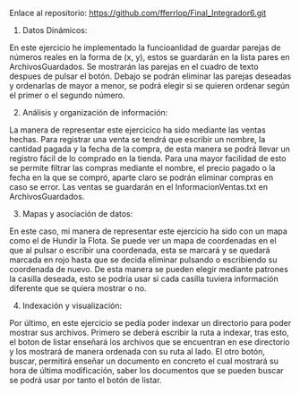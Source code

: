Enlace al repositorio: https://github.com/fferrlop/Final_Integrador6.git


1. Datos Dinámicos:

En este ejercicio he implementado la funcioanlidad de guardar parejas de números reales en la forma de (x, y), estos se guardarán en la lista pares en ArchivosGuardados. Se mostrarán las parejas en el cuadro de texto despues de pulsar el botón. Debajo se podrán eliminar las parejas deseadas y ordenarlas de mayor a menor, se podrá elegir si se quieren ordenar según el primer o el segundo número.


2. Análisis y organización de información:

La manera de representar este ejercicico ha sido mediante las ventas hechas. Para registrar una venta se tendrá que escribir un nombre, la cantidad pagada y la fecha de la compra, de esta manera se podrá llevar un registro fácil de lo comprado en la tienda. Para una mayor facilidad de esto se permite filtrar las compras mediante el nombre, el precio pagado o la fecha en la que se compró, aparte claro se podrán eliminar compras en caso se error. Las ventas se guardarán en el InformacionVentas.txt en ArchivosGuardados.


3. Mapas y asociación de datos:

En este caso, mi manera de representar este ejercicio ha sido con un mapa como el de Hundir la Flota. Se puede ver un mapa de coordenadas en el que al pulsar o escribir una coordenada, esta se marcará y se quedará marcada en rojo hasta que se decida eliminar pulsando o escribiendo su coordenada de nuevo. De esta manera se pueden elegir mediante patrones la casilla deseada, esto se podría usar si cada casilla tuviera información diferente que se quiera mostrar o no.

4. Indexación y visualización:

Por último, en este ejercicio se pedía poder indexar un directorio para poder mostrar sus archivos. Primero se deberá escribir la ruta a indexar, tras esto, el boton de listar enseñará los archivos que se encuentran en ese directorio y los mostrará de manera ordenada con su ruta al lado. El otro botón, buscar, permitirá enseñar un documento en concreto el cual mostrará su hora de última modificación, saber los documentos que se pueden buscar se podrá usar por tanto el botón de listar.

